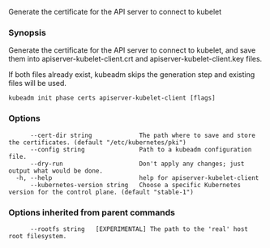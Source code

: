 
Generate the certificate for the API server to connect to kubelet

### Synopsis

Generate the certificate for the API server to connect to kubelet, and save them into apiserver-kubelet-client.crt and apiserver-kubelet-client.key files.

If both files already exist, kubeadm skips the generation step and existing files will be used.

```
kubeadm init phase certs apiserver-kubelet-client [flags]
```

### Options

```
      --cert-dir string             The path where to save and store the certificates. (default "/etc/kubernetes/pki")
      --config string               Path to a kubeadm configuration file.
      --dry-run                     Don't apply any changes; just output what would be done.
  -h, --help                        help for apiserver-kubelet-client
      --kubernetes-version string   Choose a specific Kubernetes version for the control plane. (default "stable-1")
```

### Options inherited from parent commands

```
      --rootfs string   [EXPERIMENTAL] The path to the 'real' host root filesystem.
```
